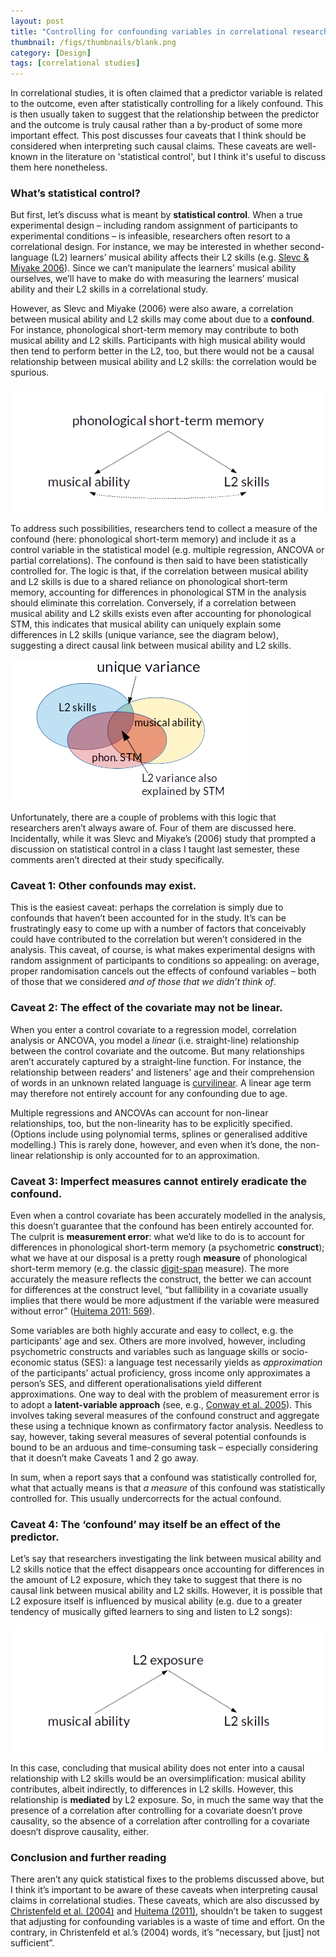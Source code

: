 ```yaml
---
layout: post
title: "Controlling for confounding variables in correlational research: Four caveats"
thumbnail: /figs/thumbnails/blank.png
category: [Design]
tags: [correlational studies]
---
```


In correlational studies, it is often claimed that a predictor variable is related to the outcome, even after statistically controlling for a likely confound. This is then usually taken to suggest that the relationship between the predictor and the outcome is truly causal rather than a by-product of some more important effect. This post discusses four caveats that I think should be considered when interpreting such causal claims. These caveats are well-known in the literature on 'statistical control', but I think it's useful to discuss them here nonetheless.

<!--more-->

### What’s statistical control?
But first, let’s discuss what is meant by **statistical control**. When a true experimental design – including random assignment of participants to experimental conditions – is infeasible, researchers often resort to a correlational design. For instance, we may be interested in whether second-language (L2) learners’ musical ability affects their L2 skills (e.g. [Slevc & Miyake 2006](http://www.lmcl.umd.edu/pubs/Slevc_Miyake_06.pdf)). Since we can’t manipulate the learners’ musical ability ourselves, we’ll have to make do with measuring the learners’ musical ability and their L2 skills in a correlational study. 

However, as Slevc and Miyake (2006) were also aware, a correlation between musical ability and L2 skills may come about due to a **confound**. For instance, phonological short-term memory may contribute to both musical ability and L2 skills. Participants with high musical ability would then tend to perform better in the L2, too, but there would not be a causal relationship between musical ability and L2 skills: the correlation would be spurious.

<img src="/images/SpuriousCorrelation.png" alt="Spurious correlation"/>

To address such possibilities, researchers tend to collect a measure of the confound (here: phonological short-term memory) and include it as a control variable in the statistical model (e.g. multiple regression, ANCOVA or partial correlations). The confound is then said to have been statistically controlled for. The logic is that, if the correlation between musical ability and L2 skills is due to a shared reliance on phonological short-term memory, accounting for differences in phonological STM in the analysis should eliminate this correlation. Conversely, if a correlation between musical ability and L2 skills exists even after accounting for phonological STM, this indicates that musical ability can uniquely explain some differences in L2 skills (unique variance, see the diagram below), suggesting a direct causal link between musical ability and L2 skills.

<img src="/images/SharedVariance.png" alt="Shared and unique variance">

Unfortunately, there are a couple of problems with this logic that researchers aren’t always aware of. Four of them are discussed here. Incidentally, while it was Slevc and Miyake’s (2006) study that prompted a discussion on statistical control in a class I taught last semester, these comments aren’t directed at their study specifically.

### Caveat 1: Other confounds may exist.
This is the easiest caveat: perhaps the correlation is simply due to confounds that haven’t been accounted for in the study. It’s can be frustratingly easy to come up with a number of factors that conceivably could have contributed to the correlation but weren’t considered in the analysis. This caveat, of course, is what makes experimental designs with random assignment of participants to conditions so appealing: on average, proper randomisation cancels out the effects of confound variables – both of those that we considered *and of those that we didn’t think of*.

### Caveat 2: The effect of the covariate may not be linear.
When you enter a control covariate to a regression model, correlation analysis or ANCOVA, you model a _linear_ (i.e. straight-line) relationship between the control covariate and the outcome. But many relationships aren’t accurately captured by a straight-line function. For instance, the relationship between readers' and listeners' age and their comprehension of words in an unknown related language is [curvilinear](http://dx.doi.org/10.1515/iral-2015-0001). A linear age term may therefore not entirely account for any confounding due to age.

Multiple regressions and ANCOVAs can account for non-linear relationships, too, but the non-linearity has to be explicitly specified. (Options include using polynomial terms, splines or generalised additive modelling.) This is rarely done, however, and even when it’s done, the non-linear relationship is only accounted for to an approximation.

### Caveat 3: Imperfect measures cannot entirely eradicate the confound.
Even when a control covariate has been accurately modelled in the analysis, this doesn’t guarantee that the confound has been entirely accounted for. The culprit is **measurement error**: what we’d like to do is to account for differences in phonological short-term memory (a psychometric **construct**); what we have at our disposal is a pretty rough **measure** of phonological short-term memory (e.g. the classic [digit-span](https://en.wikipedia.org/wiki/Memory_span#Digit-span) measure). The more accurately the measure reflects the construct, the better we can account for differences at the construct level, “but fallibility in a covariate usually implies that there would be more adjustment if the variable were measured without error” ([Huitema 2011: 569](http://eu.wiley.com/WileyCDA/WileyTitle/productCd-047174896X.html)).

Some variables are both highly accurate and easy to collect, e.g. the participants’ age and sex. Others are more involved, however, including psychometric constructs and variables such as language skills or socio-economic status (SES): a language test necessarily yields as _approximation_ of the participants’ actual proficiency, gross income only approximates a person’s SES, and different operationalisations yield different approximations. One way to deal with the problem of measurement error is to adopt a **latent-variable approach** (see, e.g., [Conway et al. 2005](http://www.ncbi.nlm.nih.gov/pubmed/16523997)). This involves taking several measures of the confound construct and aggregate these using a technique known as confirmatory factor analysis. Needless to say, however, taking several measures of several potential confounds is bound to be an arduous and time-consuming task – especially considering that it doesn’t make Caveats 1 and 2 go away.

In sum, when a report says that a confound was statistically controlled for, what that actually means is that _a measure_ of this confound was statistically controlled for. This usually undercorrects for the actual confound.

### Caveat 4: The ‘confound’ may itself be an effect of the predictor.
Let’s say that researchers investigating the link between musical ability and L2 skills notice that the effect disappears once accounting for differences in the amount of L2 exposure, which they take to suggest that there is no causal link between musical ability and L2 skills. However, it is possible that L2 exposure itself is influenced by musical ability (e.g. due to a greater tendency of musically gifted learners to sing and listen to L2 songs):

<img src="/images/Overadjusting.png" alt="Overadjusting">

In this case, concluding that musical ability does not enter into a causal relationship with L2 skills would be an oversimplification: musical ability contributes, albeit indirectly, to differences in L2 skills. However, this relationship is **mediated** by L2 exposure. So, in much the same way that the presence of a correlation after controlling for a covariate doesn’t prove causality, so the absence of a correlation after controlling for a covariate doesn’t disprove causality, either.

### Conclusion and further reading
There aren’t any quick statistical fixes to the problems discussed above, but I think it’s important to be aware of these caveats when interpreting causal claims in correlational studies. These caveats, which are also discussed by [Christenfeld et al. (2004)](http://psy2.ucsd.edu/~nchristenfeld/Publications_files/statcontrol.pdf) and [Huitema (2011)](http://eu.wiley.com/WileyCDA/WileyTitle/productCd-047174896X.html), shouldn’t be taken to suggest that adjusting for confounding variables is a waste of time and effort. On the contrary, in Christenfeld et al.’s (2004) words, it’s “necessary, but [just] not sufficient”.
